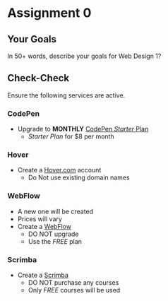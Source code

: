 # Assignment 0

## Your Goals
In 50+ words, describe your goals for Web Design 1?

## Check-Check
Ensure the following services are active. 

### CodePen
* Upgrade to **MONTHLY** [CodePen *Starter* Plan](https://codepen.io/pro/)
  * _Starter Plan_ for $8 per month

### Hover
* Create a [Hover.com](http://hover.com/)  account
  * Do Not use existing domain names

### WebFlow
  * A new one will be created
  * Prices will vary
* Create a [WebFlow](webflow.com/)
  * DO NOT upgrade
  * Use the *FREE* plan

### Scrimba
* Create a [Scrimba](https://scrimba.com/)
  * DO NOT purchase any courses
  * Only *FREE* courses will be used